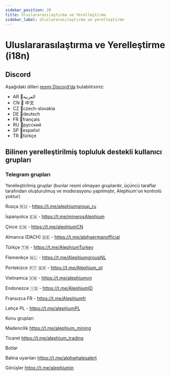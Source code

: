 ```yaml
---
sidebar_position: 20
title: Uluslararasılaştırma ve Yerelleştirme
sidebar_label: Uluslararasılaştırma ve yerelleştirme
---
```


# Uluslararasılaştırma ve Yerelleştirme (i18n)

## Discord

Aşağıdaki dilleri [resmi Discord'da](https://alephium.org/discord) bulabilirsiniz:

- AR 🌙العربية
- CN 🐼 中文
- CZ 🏒czech-slovakia
- DE 🌭deutsch
- FR 🥖français
- RU 🐻русский
- SP 🌮español
- TR 🐺türkçe

## Bilinen yerelleştirilmiş topluluk destekli kullanıcı grupları

### Telegram grupları

Yerelleştirilmiş gruplar (bunlar resmi olmayan gruplardır, üçüncü taraflar tarafından oluşturulmuş ve moderasyonu yapılmıştır, Alephium'un kontrolü yoktur)

Rusça 🇷🇺 - https://t.me/alephiumgroup_ru

İspanyolca 🇪🇦 - https://t.me/minerosAlephium

Çince 🇨🇳 - https://t.me/alephiumCN

Almanca (DACH) 🇩🇪 - https://t.me/alphgermanofficial

Türkçe 🇹🇷 - https://t.me/AlephiumTurkey

Flemenkçe 🇳🇱 - https://t.me/AlephiumgroupNL

Portekizce 🇵🇹 🇧🇷 - https://t.me/Alephium_pt

Vietnamca 🇻🇳 - https://t.me/alephiumvn

Endonezce 🇮🇩 - https://t.me/AlephiumID

Fransızca FR - https://t.me/Alephiumfr

Lehçe PL - https://t.me/alephiumPL

Konu grupları

Madencilik https://t.me/alephium_mining

Ticaret https://t.me/alephium_trading

Botlar

Balina uyarıları https://t.me/alphwhalesalert

Görüşler https://t.me/alephiumin